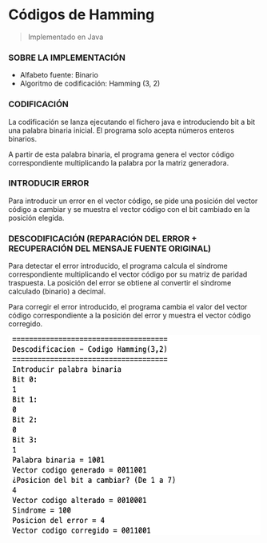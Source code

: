 # Códigos de Hamming
>Implementado en Java

### SOBRE LA IMPLEMENTACIÓN
* Alfabeto fuente: Binario
* Algoritmo de codificación: Hamming (3, 2)

### CODIFICACIÓN
La codificación se lanza ejecutando el fichero java e introduciendo bit a bit una palabra binaria inicial. El programa solo acepta números enteros binarios.

A partir de esta palabra binaria, el programa genera el vector código correspondiente multiplicando la palabra por la matriz generadora.

### INTRODUCIR ERROR
Para introducir un error en el vector código, se pide una posición del vector código a cambiar y se muestra el vector código con el bit cambiado en la posición elegida.

### DESCODIFICACIÓN (REPARACIÓN DEL ERROR + RECUPERACIÓN DEL MENSAJE FUENTE ORIGINAL)
Para detectar el error introducido, el programa calcula el síndrome correspondiente multiplicando el vector código por su matriz de paridad traspuesta. La posición del error se obtiene al convertir el síndrome calculado (binario) a decimal.

Para corregir el error introducido, el programa cambia el valor del vector código correspondiente a la posición del error y muestra el vector código corregido.

<img src="https://github.com/marioperezmon/Descodificador-Hamming/blob/master/img/hamming.png" alt="hamming" height="400"/>